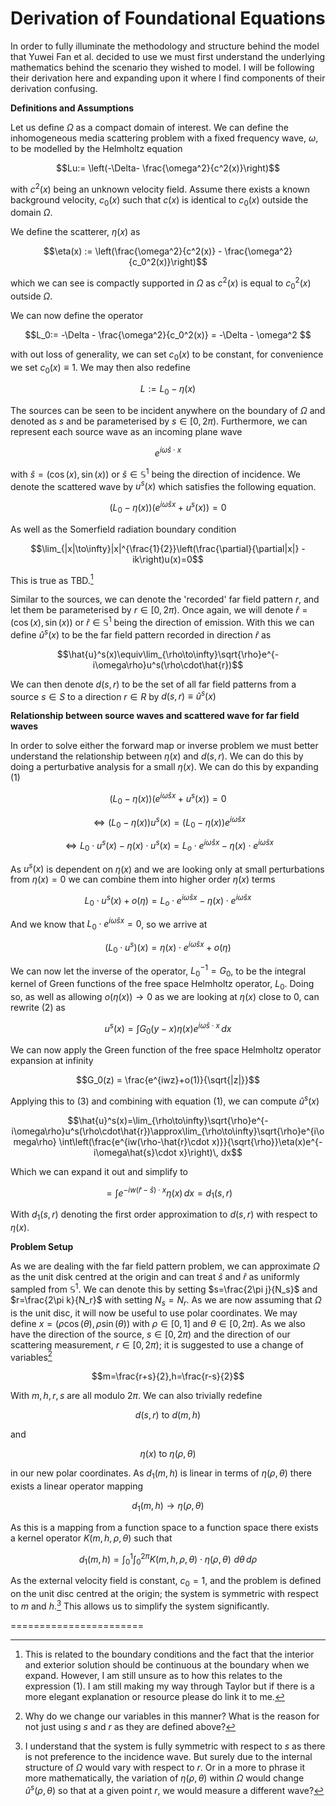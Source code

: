 Derivation of Foundational Equations
=======================


In order to fully illuminate the methodology and structure behind the model that Yuwei Fan et al. decided to use we must first understand the underlying mathematics behind the scenario they wished to model. I will be following their derivation here and expanding upon it where I find components of their derivation confusing.

**Definitions and Assumptions**

Let us define $\Omega$ as a compact domain of interest. We can define the inhomogeneous media scattering problem with a fixed frequency wave, $\omega$, to be modelled by the Helmholtz equation

$$Lu:= \left(-\Delta- \frac{\omega^2}{c^2(x)}\right)$$

with $c^2(x)$ being an unknown velocity field. Assume there exists a known background velocity, $c_0(x)$ such that $c(x)$ is identical to $c_0(x)$ outside the domain $\Omega$.

We define the scatterer, $\eta(x)$ as

$$\eta(x) := \left(\frac{\omega^2}{c^2(x)} - \frac{\omega^2}{c_0^2(x)}\right)$$

which we can see is compactly supported in $\Omega$ as $c^2(x)$ is equal to $c_0^2(x)$ outside $\Omega$. 

We can now define the operator

$$L_0:= -\Delta - \frac{\omega^2}{c_0^2(x)} =  -\Delta - \omega^2 $$

with out loss of generality, we can set $c_0(x)$ to be constant, for convenience we set $c_0(x)\equiv1$. We may then also redefine 

$$L:=L_0-\eta(x)$$

The sources can be seen to be incident anywhere on the boundary of $\Omega$ and denoted as $s$ and be parameterised by $s\in[0,2\pi)$.  Furthermore, we can represent each source wave as an incoming plane wave

$$e^{i\omega\hat{s} \cdot x}$$

with $\hat{s} = (\cos(x), \sin(x))$ or $\hat{s} \in \mathbb{S}^1$ being the direction of incidence. We denote the scattered wave by $u^s(x)$ which satisfies the following equation.

$$\left(L_0 - \eta(x)\right) \left(e^{i\omega\hat{s}x} + u^s(x)\right) = 0 \tag{1}$$ 

As well as the Somerfield radiation boundary condition

$$\lim_{|x|\to\infty}|x|^{\frac{1}{2}}\left(\frac{\partial}{\partial|x|} - ik\right)u(x)=0$$

 This is true as TBD.[^1]

Similar to the sources, we can denote the 'recorded' far field pattern $r$, and let them  be parameterised by $r \in [0,2\pi)$. Once again, we will denote $\hat{r} = (\cos(x), \sin(x))$ or $\hat{r} \in \mathbb{S}^1$ being the direction of emission. With this we can define $\hat{u}^s(x)$ to be the far field pattern recorded in direction $\hat{r}$ as

$$\hat{u}^s(x)\equiv\lim_{\rho\to\infty}\sqrt{\rho}e^{-i\omega\rho}u^s(\rho\cdot\hat{r})$$

We can then denote $d(s,r)$ to be the set of all far field patterns from a source $s\in S$ to a direction $r\in R$ by $d(s,r)\equiv\hat{u}^s(x)$

**Relationship between source waves and scattered wave for far field waves**

In order to solve either the forward map or inverse problem we must better understand the relationship between $\eta(x)$ and $d(s,r)$. We can do this by doing a perturbative analysis for a small $\eta(x)$. We can do this by expanding (1)

$$\left(L_0 - \eta(x)\right) \left(e^{i\omega\hat{s}x} + u^s(x)\right) = 0$$

$$\Leftrightarrow \left(L_0 - \eta(x)\right) u^s(x) = \left(L_0 - \eta(x)\right)e^{i\omega\hat{s}x}$$

$$\Leftrightarrow L_0 \cdot u^s(x)-\eta(x)\cdot u^s(x) = L_o \cdot e^{i\omega\hat{s}x}-\eta(x)\cdot e^{i\omega\hat{s}x}$$

As $u^s(x)$ is dependent on $\eta(x)$ and we are looking only at small perturbations from $\eta(x) = 0$ we can combine them into higher order $\eta(x)$ terms

$$L_0 \cdot u^s(x)+o(\eta)= L_o \cdot e^{i\omega\hat{s}x}-\eta(x)\cdot e^{i\omega\hat{s}x}$$
  
And we know that $L_0 \cdot e^{i\omega\hat{s}x} = 0$, so we arrive at

$$\left(L_0 \cdot u^s\right)(x)= \eta(x)\cdot e^{i\omega\hat{s}x}+o(\eta)\tag{2}$$

We can now let the inverse of the operator, $L_0^{-1} = G_0$, to be the integral kernel of Green functions of the free space Helmholtz operator, $L_0$. Doing so, as well as allowing $o(\eta(x))\to0$ as we are looking at $\eta(x)$ close to 0, can rewrite (2) as

$$u^s(x) = \int G_0(y-x)\eta(x)e^{i\omega\hat{s}\cdot x}\, dx\tag{3}$$

We can now apply the Green function of the free space Helmholtz operator expansion at infinity

$$G_0(z) = \frac{e^{iwz}+o(1)}{\sqrt{|z|}}$$

Applying this to (3) and combining with equation (1), we can compute $\hat{u}^s(x)$

$$\hat{u}^s(x)=\lim_{\rho\to\infty}\sqrt{\rho}e^{-i\omega\rho}u^s(\rho\cdot\hat{r})\approx\lim_{\rho\to\infty}\sqrt{\rho}e^{i\omega\rho}
\int\left(\frac{e^{iw(\rho-\hat{r}\cdot x)}}{\sqrt{\rho}}\eta(x)e^{-i\omega\hat{s}\cdot x}\right)\, dx$$

Which we can expand it out and simplify to

$$=\int e^{-iw(\hat{r}-\hat{s})\cdot x}\eta(x)\, dx = d_1(s,r)$$

With $d_1(s,r)$ denoting the first order approximation to $d(s,r)$ with respect to $\eta(x)$.

**Problem Setup**

As we are dealing with the far field pattern problem, we can approximate $\Omega$ as the unit disk centred at the origin and can treat $\hat{s}$ and $\hat{r}$ as uniformly sampled from $\mathbb{S}^1$. We can denote this by setting $s=\frac{2\pi j}{N_s}$ and $r=\frac{2\pi k}{N_r}$ with setting $N_s = N_r$. As we are now assuming that $\Omega$ is the unit disc, it will now be useful to use polar coordinates. We may define $x=\left(\rho\cos(\theta),\rho\sin(\theta)\right)$ with $\rho \in [0,1]$ and $\theta \in [0,2\pi)$. As we also have the direction of the source, $s\in[0,2\pi)$ and the direction of our scattering measurement, $r\in[0,2\pi)$; it is suggested to use a change of variables[^2]

$$m=\frac{r+s}{2},h=\frac{r-s}{2}$$

With $m,h,r,s$ are all modulo $2\pi$. We can also trivially redefine

$$d(s,r) \text{ to } d(m,h)$$

and

$$\eta(x)\text{ to }\eta(\rho,\theta)$$

in our new polar coordinates. As $d_1(m,h)$ is linear in terms of $\eta(\rho,\theta)$ there exists a linear operator mapping

$$d_1(m,h) \to \eta(\rho,\theta)$$

As this is a mapping from a function space to a function space there exists a kernel operator $K(m,h,\rho,\theta)$ such that

$$d_1(m,h) = \int_{0}^{1} \int_{0}^{2\pi} K(m,h,\rho,\theta)\cdot \eta(\rho,\theta)\,\, d\theta \, d\rho$$

As the external velocity field is constant, $c_0=1$, and the problem is defined on the unit disc centred at the origin; the system is symmetric with respect to $m$ and $h$.[^3]
This allows us to simplify the system significantly.

=======================

[^1]: This is related to the boundary conditions and the fact that the interior and exterior solution should be continuous at the boundary when we expand. However, I am still unsure as to how this relates to the expression (1). I am still making my way through Taylor but if there is a more elegant explanation or resource please do link it to me.

[^2]: Why do we change our variables in this manner? What is the reason for not just using $s$ and $r$ as they are defined above?

[^3]: I understand that the system is fully symmetric with respect to $s$ as there is not preference to the incidence wave. But surely due to the internal structure of $\Omega$ would vary with respect to $r$. Or in a more to phrase it more mathematically, the variation of $\eta(\rho,\theta)$ within $\Omega$ would change $\hat{u}^s(\rho,\theta)$ so that at a given point $r$, we would measure a different wave?

